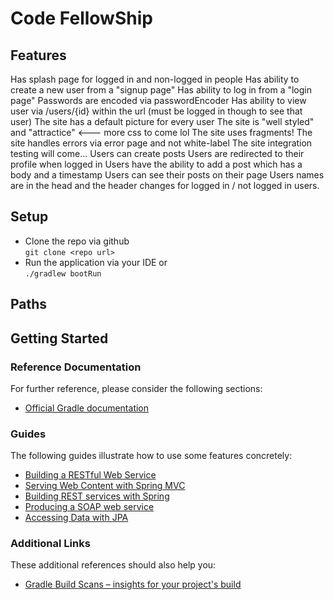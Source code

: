 # Code FellowShip

## Features
Has splash page for logged in and non-logged in people
Has ability to create a new user from a "signup page"
Has ability to log in from a "login page"
Passwords are encoded via passwordEncoder
Has ability to view user via /users/{id} within the url (must be logged in though to see that user)
The site has a default picture for every user
The site is "well styled" and "attractice" <--- more css to come lol
The site uses fragments! 
The site handles errors via error page and not white-label
The site integration testing will come...
Users can create posts
Users are redirected to their profile when logged in
Users have the ability to add a post which has a body and a timestamp
Users can see their posts on their page
Users names are in the head and the header changes for logged in / not logged in users.


## Setup
* Clone the repo via github\
```git clone <repo url>```
* Run the application via your IDE or\
```./gradlew bootRun```

## Paths

## Getting Started

### Reference Documentation
For further reference, please consider the following sections:

* [Official Gradle documentation](https://docs.gradle.org)

### Guides
The following guides illustrate how to use some features concretely:

* [Building a RESTful Web Service](https://spring.io/guides/gs/rest-service/)
* [Serving Web Content with Spring MVC](https://spring.io/guides/gs/serving-web-content/)
* [Building REST services with Spring](https://spring.io/guides/tutorials/bookmarks/)
* [Producing a SOAP web service](https://spring.io/guides/gs/producing-web-service/)
* [Accessing Data with JPA](https://spring.io/guides/gs/accessing-data-jpa/)

### Additional Links
These additional references should also help you:

* [Gradle Build Scans – insights for your project's build](https://scans.gradle.com#gradle)
